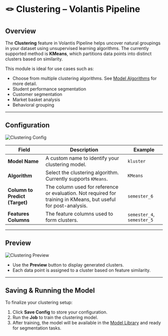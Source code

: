 # 🪢 Clustering – Volantis Pipeline

## Overview  
The **Clustering** feature in Volantis Pipeline helps uncover natural groupings in your dataset using unsupervised learning algorithms. The currently supported method is **KMeans**, which partitions data points into distinct clusters based on similarity.

This module is ideal for use cases such as:

- Choose from multiple clustering algorithms. See [Model Algorithms](/vdata/documentation?page=model-algorithms) for more detail.
- Student performance segmentation  
- Customer segmentation  
- Market basket analysis  
- Behavioral grouping  

---

## Configuration

![Clustering Config](/vdata/documentation/pipeline/clustering/clustering_config.webp)

| Field                       | Description                                                                 | Example                      |
|----------------------------|-----------------------------------------------------------------------------|------------------------------|
| **Model Name**             | A custom name to identify your clustering model.                            | `kluster`                    |
| **Algorithm**              | Select the clustering algorithm. Currently supports `KMeans`.               | `KMeans`                     |
| **Column to Predict (Target)** | The column used for reference or evaluation. Not required for training in KMeans, but useful for post-analysis. | `semester_6`                 |
| **Features Columns**       | The feature columns used to form clusters.                                  | `semester_4`, `semester_5`   |

---

## Preview

![Clustering Preview](/vdata/documentation/pipeline/clustering/clustering_preview.webp)

- Use the **Preview** button to display generated clusters.
- Each data point is assigned to a cluster based on feature similarity.

---

## Saving & Running the Model

To finalize your clustering setup:
1. Click **Save Config** to store your configuration.
2. Run the **Job** to train the clustering model.
3. After training, the model will be available in the [Model Library](/vdata/documentation?page=model-library) and ready for segmentation tasks.
